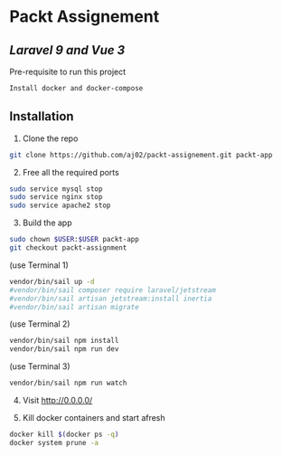 # Packt Assignement
## _Laravel 9 and Vue 3_

Pre-requisite to run this project

```sh
Install docker and docker-compose
```

## Installation
1. Clone the repo
```sh
git clone https://github.com/aj02/packt-assignement.git packt-app
```
2. Free all the required ports 
```sh
sudo service mysql stop
sudo service nginx stop
sudo service apache2 stop
```
3. Build the app
```sh
sudo chown $USER:$USER packt-app
git checkout packt-assignment
```
(use Terminal 1)
```sh
vendor/bin/sail up -d
#vendor/bin/sail composer require laravel/jetstream
#vendor/bin/sail artisan jetstream:install inertia
#vendor/bin/sail artisan migrate
```
(use Terminal 2)
```sh
vendor/bin/sail npm install
vendor/bin/sail npm run dev 
```
(use Terminal 3)
```sh
vendor/bin/sail npm run watch
```

4. Visit http://0.0.0.0/

5. Kill docker containers and start afresh
```sh
docker kill $(docker ps -q)
docker system prune -a
```

